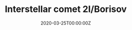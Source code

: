 ---
title: Interstellar comet 2I/Borisov
summary: What does the **first** known active **comet from another star** looks like? **2I/Borisov**, the comet, visited us in late 2019, and telescopes around the world observed it ~~to see if it an alien's spacecraft~~ to explore its properties. Our teams successfully used UVOT/Swift to measure its water, and COS/HST to measure its carbon monoxide. The interesting conclusions can be learned from the following buttons. 
tags:
- Comets
- Solar System
- UV
date: "2020-03-25T00:00:00Z"

# Optional external URL for project (replaces project detail page).
external_link: ""

image:
  caption: Unknown
  focal_point: Smart

links:
- icon: ads
  icon_pack: ai
  name: H$_2$O Paper
  url: https://ui.adsabs.harvard.edu/abs/2020arXiv200104865X

- icon: sticky-note
  icon_pack: fas
  name: H$_2$O Poster
  url: Xing_zzx0030.pdf

- icon: microphone-alt
  icon_pack: fas
  name: H$_2$O NASA Press
  url: https://www.nasa.gov/feature/goddard/2020/nasa-s-swift-mission-tallied-water-from-interstellar-comet-borisov

- icon: ads
  icon_pack: ai
  name: CO Paper
  url: https://ui.adsabs.harvard.edu/abs/2020arXiv200408972B

- icon: microphone-alt
  icon_pack: fas
  name: CO Behind the Paper
  url: https://astronomycommunity.nature.com/channels/1490-behind-the-paper/posts/66210-the-dark-and-cold-origins-of-interstellar-visitor-2i-borisov

- icon: microphone-alt
  icon_pack: fas
  name: CO NASA Press
  url: https://www.nasa.gov/feature/interstellar-comet-borisov-reveals-its-chemistry-and-possible-origins
# open-access
#url_code: ""
#url_pdf: ""
#url_slides: ""
#url_video: ""

# Slides (optional).
#   Associate this project with Markdown slides.
#   Simply enter your slide deck's filename without extension.
#   E.g. `slides = "example-slides"` references `content/slides/example-slides.md`.
#   Otherwise, set `slides = ""`.
#slides: example
---
